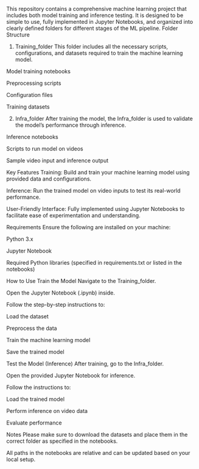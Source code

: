 This repository contains a comprehensive machine learning project that includes both model training and inference testing. It is designed to be simple to use, fully implemented in Jupyter Notebooks, and organized into clearly defined folders for different stages of the ML pipeline.
 Folder Structure
1. Training_folder
This folder includes all the necessary scripts, configurations, and datasets required to train the machine learning model.

Model training notebooks

Preprocessing scripts

Configuration files

Training datasets

2. Infra_folder
After training the model, the Infra_folder is used to validate the model’s performance through inference.

Inference notebooks

Scripts to run model on videos

Sample video input and inference output

 Key Features
Training: Build and train your machine learning model using provided data and configurations.

Inference: Run the trained model on video inputs to test its real-world performance.

User-Friendly Interface: Fully implemented using Jupyter Notebooks to facilitate ease of experimentation and understanding.

 Requirements
Ensure the following are installed on your machine:

Python 3.x

Jupyter Notebook

Required Python libraries (specified in requirements.txt or listed in the notebooks)

How to Use
Train the Model
Navigate to the Training_folder.

Open the Jupyter Notebook (.ipynb) inside.

Follow the step-by-step instructions to:

Load the dataset

Preprocess the data

Train the machine learning model

Save the trained model

Test the Model (Inference)
After training, go to the Infra_folder.

Open the provided Jupyter Notebook for inference.

Follow the instructions to:

Load the trained model

Perform inference on video data

Evaluate performance


Notes
Please make sure to download the datasets and place them in the correct folder as specified in the notebooks.

All paths in the notebooks are relative and can be updated based on your local setup.


